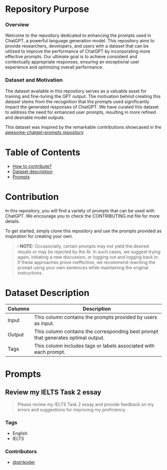 # Repository Purpose

### Overview

Welcome to the repository dedicated to enhancing the prompts used in ChatGPT, a powerful language generation model. This repository aims to provide researchers, developers, and users with a dataset that can be utilized to improve the performance of ChatGPT by incorporating more effective prompts. Our ultimate goal is to achieve consistent and contextually appropriate responses, ensuring an exceptional user experience and optimizing overall performance.

### Dataset and Motivation

The dataset available in this repository serves as a valuable asset for training and fine-tuning the GPT output. The motivation behind creating this dataset stems from the recognition that the prompts used significantly impact the generated responses of ChatGPT. We have curated this dataset to address the need for enhanced user prompts, resulting in more refined and desirable model outputs.

This dataset was inspired by the remarkable contributions showcased in the [awesome-chatgpt-prompts repository](https://github.com/f/awesome-chatgpt-prompts)


# Table of Contents
* [How to contribute?](#Contribution)
* [Dataset description](#Dataset-Description)
* [Prompts](#Prompts)

# Contribution
In this repository, you will find a variety of prompts that can be used with ChatGPT. We encourage you to check the CONTRIBUTING.md file for more details.

To get started, simply clone this repository and use the prompts provided as inspiration for creating your own.

> ℹ **NOTE:** Occasionally, certain prompts may not yield the desired results or may be rejected by the AI. In such cases, we suggest trying again, initiating a new discussion, or logging out and logging back in. If these approaches prove ineffective, we recommend rewriting the prompt using your own sentences while maintaining the original instructions.

# Dataset Description
| Columns|Description|
|---|---|
|Input| This column contains the prompts provided by users as input.
|Output| This column contains the corresponding best prompt that generates optimal output.
|Tags| This column includes tags or labels associated with each prompt.

# Prompts

## Review my IELTS Task 2 essay

> Please review my IELTS Task 2 essay and provide feedback on my errors and suggestions for improving my proficiency.

### Tags
- English
- IELTS

### Contributors
- [@strikoder](https://github.com/strikoder) 













